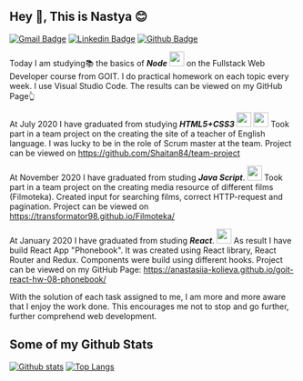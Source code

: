 ## Hey 👋, This is Nastya :blush:
[![Gmail Badge](https://img.shields.io/badge/-nastya1110@gmail.com-c14438?style=flat&logo=Gmail&logoColor=white&link=mailto:nastya1110@gmail.com)](mailto:nastya1110@gmail.com) 
[![Linkedin Badge](https://img.shields.io/badge/-anastasiiakolieva-0072b1?style=flat&logo=Linkedin&logoColor=white&link=https://www.linkedin.com/in/anastasiia-kolieva-0b6b38162/)](https://www.linkedin.com/in/anastasiia-kolieva-0b6b38162/) [![Github Badge](https://img.shields.io/badge/-anastasiiakolieva-grey?style=flat&logo=github&logoColor=white&link=https://github.com/anastasiia-kolieva)](https://github.com/anastasiia-kolieva) <p align='left'>Today I am studying:books: the basics of ***Node*** <img height="26" width="26" src="https://cdn.jsdelivr.net/npm/simple-icons@v4/icons/node-dot-js.svg" /> on the Fullstack Web Developer course from GOIT.
I do practical homework on each topic every week. I use Visual Studio Code. The results can be viewed on my GitHub Page:point_up_2:

At July 2020 I have graduated from studying ***HTML5+CSS3***
<img height="26" width="26" src="https://cdn.jsdelivr.net/npm/simple-icons@v4/icons/html5.svg" />
<img height="26" width="26" src="https://cdn.jsdelivr.net/npm/simple-icons@v4/icons/css3.svg" />
Took part in a team project on the creating the site of a teacher of English language. I was lucky to be in the role of Scrum master at the team.
Project can be viewed on https://github.com/Shaitan84/team-project

At November 2020 I have graduated from studing ***Java Script***.
<img height="26" width="26" src="https://cdn.jsdelivr.net/npm/simple-icons@v4/icons/javascript.svg" />
Took part in a team project on the creating media resource of different films (Filmoteka). Created input for searching films, correct HTTP-request and pagination.
Project can be viewed on https://transformator98.github.io/Filmoteka/

At January 2020 I have graduated from studing ***React***.
<img height="26" width="26" src="https://cdn.jsdelivr.net/npm/simple-icons@v4/icons/react.svg" />
As result I have build React App "Phonebook". It was created using React library, React Router and Redux. Components were build using different hooks.
Project can be viewed on my GitHub Page: https://anastasiia-kolieva.github.io/goit-react-hw-08-phonebook/


With the solution of each task assigned to me, I am more and more aware that I enjoy the work done. This encourages me not to stop and go further, further comprehend web development.</p>

## Some of my Github Stats
[![Github stats](https://github-readme-stats.vercel.app/api?username=anastasiia-kolieva&theme=nightowl&show_icons=true&include_all_commits=true)](https://github.com/anastasiia-kolieva/github-readme-stats)
[![Top Langs](https://github-readme-stats.vercel.app/api/top-langs/?username=anastasiia-kolieva&theme=nightowl&layout=compact)](https://github.com/anastasiia-kolieva/github-readme-stats)
